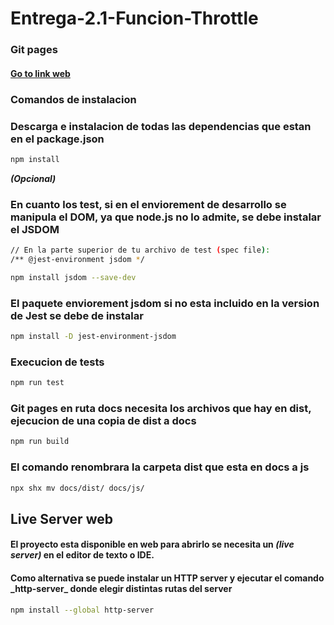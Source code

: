 # Entrega-2.1-Funcion-Throttle
### Git pages
#### [Go to link web](https://r4kogama.github.io/Entrega-2.2-Funci-throttle/)

### Comandos de instalacion

### Descarga e instalacion de todas las dependencias que estan en el package.json

```sh
npm install 
```

***(Opcional)***
### En cuanto los test, si en el enviorement de desarrollo se manipula el DOM, ya que node.js no lo admite, se debe instalar el JSDOM 
```sh
// En la parte superior de tu archivo de test (spec file):
/** @jest-environment jsdom */

npm install jsdom --save-dev

```

### El paquete enviorement jsdom si no esta incluido en la version de Jest se debe de instalar
```sh
npm install -D jest-environment-jsdom

```

### Execucion de tests

```sh
npm run test
```

### Git pages en ruta docs necesita los archivos que hay en dist, ejecucion de una copia de dist a docs

```sh
npm run build
```

### El comando renombrara la carpeta dist  que esta en docs a js

```sh
npx shx mv docs/dist/ docs/js/  
```

## Live Server web

#### El proyecto esta disponible en web para abrirlo se necesita un ***(live server)*** en el editor de texto o IDE.

#### Como alternativa se puede instalar un HTTP server y ejecutar el comando \_http-server\_ donde elegir distintas rutas del server

```sh
npm install --global http-server
```
